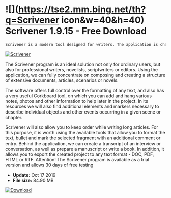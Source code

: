 # ![](https://tse2.mm.bing.net/th?q=Scrivener icon&w=40&h=40) Scrivener 1.9.15 - Free Download

```sh
Scrivener is a modern tool designed for writers. The application is characterized by simplicity in use, an advanced editor for writing texts and full control over the creation of books or other extensive articles.
```
[![Scrivener](https://gallery.dpcdn.pl/imgc/Tools/8792/g_-_420x350_1.5_-_x20120524143905_00.jpg)](https://softexe.net/win/business/documents/scrivener:agdh.html)

The Scrivener program is an ideal solution not only for ordinary users, but also for professional writers, novelists, scriptwriters or editors. Using the application, we can fully concentrate on composing and creating a structure of extensive documents, articles, scenarios or novels.
 
 The software offers full control over the formatting of any text, and also has a very useful Corkboard tool, on which you can add and hang various notes, photos and other information to help later in the project. In its resources we will also find additional elements and markers necessary to describe individual objects and other events occurring in a given scene or chapter.
 
 Scrivener will also allow you to keep order while writing long articles. For this purpose, it is worth using the available tools that allow you to format the text, bullet and mark the selected fragment with an additional comment or entry. Behind the application, we can create a transcript of an interview or conversation, as well as prepare a manuscript or write a book. In addition, it allows you to export the created project to any text format - DOC, PDF, HTML or RTF.
 Attention!
 The Scrivener program is available as a trial version and allows 30 days of free testing


- **Update:** Oct 17 2019
- **File size:** 84.90 MB

[![Download](https://cdn.softexe.net/static/img/download.png)](https://softexe.net/win/business/documents/scrivener:agdh.html)

